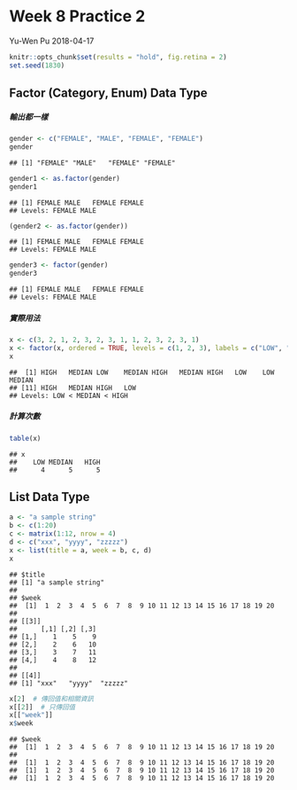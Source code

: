 Week 8 Practice 2
================
Yu-Wen Pu
2018-04-17

``` r
knitr::opts_chunk$set(results = "hold", fig.retina = 2)
set.seed(1830)
```

Factor (Category, Enum) Data Type
---------------------------------

##### 輸出都一樣

``` r
gender <- c("FEMALE", "MALE", "FEMALE", "FEMALE")
gender
```

    ## [1] "FEMALE" "MALE"   "FEMALE" "FEMALE"

``` r
gender1 <- as.factor(gender)
gender1
```

    ## [1] FEMALE MALE   FEMALE FEMALE
    ## Levels: FEMALE MALE

``` r
(gender2 <- as.factor(gender))
```

    ## [1] FEMALE MALE   FEMALE FEMALE
    ## Levels: FEMALE MALE

``` r
gender3 <- factor(gender)
gender3
```

    ## [1] FEMALE MALE   FEMALE FEMALE
    ## Levels: FEMALE MALE

##### 實際用法

``` r
x <- c(3, 2, 1, 2, 3, 2, 3, 1, 1, 2, 3, 2, 3, 1)
x <- factor(x, ordered = TRUE, levels = c(1, 2, 3), labels = c("LOW", "MEDIAN", "HIGH"))
x
```

    ##  [1] HIGH   MEDIAN LOW    MEDIAN HIGH   MEDIAN HIGH   LOW    LOW    MEDIAN
    ## [11] HIGH   MEDIAN HIGH   LOW   
    ## Levels: LOW < MEDIAN < HIGH

##### 計算次數

``` r
table(x)
```

    ## x
    ##    LOW MEDIAN   HIGH 
    ##      4      5      5

List Data Type
--------------

``` r
a <- "a sample string"
b <- c(1:20)
c <- matrix(1:12, nrow = 4)
d <- c("xxx", "yyyy", "zzzzz")
x <- list(title = a, week = b, c, d)
x
```

    ## $title
    ## [1] "a sample string"
    ## 
    ## $week
    ##  [1]  1  2  3  4  5  6  7  8  9 10 11 12 13 14 15 16 17 18 19 20
    ## 
    ## [[3]]
    ##      [,1] [,2] [,3]
    ## [1,]    1    5    9
    ## [2,]    2    6   10
    ## [3,]    3    7   11
    ## [4,]    4    8   12
    ## 
    ## [[4]]
    ## [1] "xxx"   "yyyy"  "zzzzz"

``` r
x[2]  # 傳回值和相關資訊
x[[2]]  # 只傳回值
x[["week"]]
x$week
```

    ## $week
    ##  [1]  1  2  3  4  5  6  7  8  9 10 11 12 13 14 15 16 17 18 19 20
    ## 
    ##  [1]  1  2  3  4  5  6  7  8  9 10 11 12 13 14 15 16 17 18 19 20
    ##  [1]  1  2  3  4  5  6  7  8  9 10 11 12 13 14 15 16 17 18 19 20
    ##  [1]  1  2  3  4  5  6  7  8  9 10 11 12 13 14 15 16 17 18 19 20
